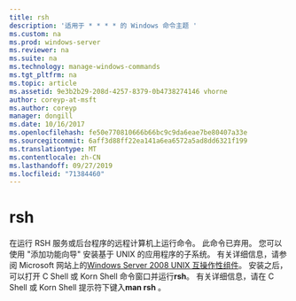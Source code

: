 ```yaml
---
title: rsh
description: '适用于 * * * * 的 Windows 命令主题 '
ms.custom: na
ms.prod: windows-server
ms.reviewer: na
ms.suite: na
ms.technology: manage-windows-commands
ms.tgt_pltfrm: na
ms.topic: article
ms.assetid: 9e3b2b29-208d-4257-8379-0b4738274146 vhorne
author: coreyp-at-msft
ms.author: coreyp
manager: dongill
ms.date: 10/16/2017
ms.openlocfilehash: fe50e770810666b66bc9c9da6eae7be80407a33e
ms.sourcegitcommit: 6aff3d88ff22ea141a6ea6572a5ad8dd6321f199
ms.translationtype: MT
ms.contentlocale: zh-CN
ms.lasthandoff: 09/27/2019
ms.locfileid: "71384460"
---
```

# <a name="rsh"></a>rsh



在运行 RSH 服务或后台程序的远程计算机上运行命令。 此命令已弃用。 您可以使用 "添加功能向导" 安装基于 UNIX 的应用程序的子系统。 有关详细信息，请参阅 Microsoft 网站上的[Windows Server 2008 UNIX 互操作性组件](https://go.microsoft.com/fwlink/?LinkId=191835)。 安装之后，可以打开 C Shell 或 Korn Shell 命令窗口并运行**rsh**。 有关详细信息，请在 C Shell 或 Korn Shell 提示符下键入**man rsh** 。